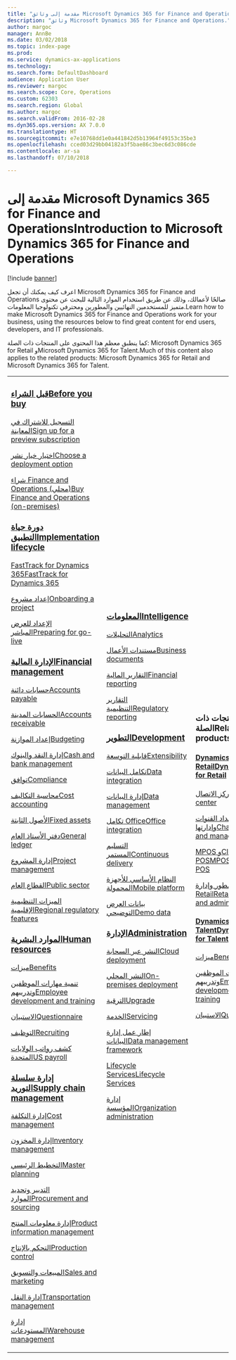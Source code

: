 ```yaml
---
title: "مقدمة إلى وثائق Microsoft Dynamics 365 for Finance and Operations"
description: "وثائق Microsoft Dynamics 365 for Finance and Operations."
author: margoc
manager: AnnBe
ms.date: 03/02/2018
ms.topic: index-page
ms.prod: 
ms.service: dynamics-ax-applications
ms.technology: 
ms.search.form: DefaultDashboard
audience: Application User
ms.reviewer: margoc
ms.search.scope: Core, Operations
ms.custom: 62303
ms.search.region: Global
ms.author: margoc
ms.search.validFrom: 2016-02-28
ms.dyn365.ops.version: AX 7.0.0
ms.translationtype: HT
ms.sourcegitcommit: e7e10768dd1e0a441842d5b13964f49153c35be3
ms.openlocfilehash: cced03d29bb04182a3f5bae86c3bec6d3c086cde
ms.contentlocale: ar-sa
ms.lasthandoff: 07/10/2018

---
```


# <a name="introduction-to-microsoft-dynamics-365-for-finance-and-operations"></a><span data-ttu-id="b7e51-103">مقدمة إلى Microsoft Dynamics 365 for Finance and Operations</span><span class="sxs-lookup"><span data-stu-id="b7e51-103">Introduction to Microsoft Dynamics 365 for Finance and Operations</span></span>
[!include [banner](includes/banner.md)]

<span data-ttu-id="b7e51-104">اعرف كيف يمكنك أن تجعل Microsoft Dynamics 365 for Finance and Operations صالحًا لأعمالك، وذلك عن طريق استخدام الموارد التالية للبحث عن محتوى متميز للمستخدمين النهائيين والمطورين ومحترفي تكنولوجيا المعلومات.</span><span class="sxs-lookup"><span data-stu-id="b7e51-104">Learn how to make Microsoft Dynamics 365 for Finance and Operations work for your business, using the resources below to find great content for end users, developers, and IT professionals.</span></span> 

<span data-ttu-id="b7e51-105">كما ينطبق معظم هذا المحتوى على المنتجات ذات الصلة: Microsoft Dynamics 365 for Retail وMicrosoft Dynamics 365 for Talent.</span><span class="sxs-lookup"><span data-stu-id="b7e51-105">Much of this content also applies to the related products: Microsoft Dynamics 365 for Retail and Microsoft Dynamics 365 for Talent.</span></span> 

<table>
<colgroup>
<col width="33%" />
<col width="33%" />
<col width="33%" />
</colgroup>
<tbody>
<tr class="odd">
<td>
<h3><span data-ttu-id="b7e51-106"><a href="get-started/before-you-buy.md">قبل الشراء</a></span><span class="sxs-lookup"><span data-stu-id="b7e51-106"><a href="get-started/before-you-buy.md">Before you buy</a></span></span></h3>
<p><span data-ttu-id="b7e51-107"><a href="../dev-itpro/dev-tools/sign-up-preview-subscription.md">التسجيل للاشتراك في المعاينة</a></span><span class="sxs-lookup"><span data-stu-id="b7e51-107"><a href="../dev-itpro/dev-tools/sign-up-preview-subscription.md">Sign up for a preview subscription</a></span></span></p>
 <p><span data-ttu-id="b7e51-108"><a href="../dev-itpro/deployment/choose-deployment-type.md">اختيار خيار نشر</a></span><span class="sxs-lookup"><span data-stu-id="b7e51-108"><a href="../dev-itpro/deployment/choose-deployment-type.md">Choose a deployment option</a></span></span></p>
 <p><span data-ttu-id="b7e51-109"><a href="get-started/purchase-on-premises.md">شراء Finance and Operations (محلي)</a></span><span class="sxs-lookup"><span data-stu-id="b7e51-109"><a href="get-started/purchase-on-premises.md">Buy Finance and Operations (on-premises)</a></span></span></p>

<h3><span data-ttu-id="b7e51-110"><a href="imp-lifecycle/implementation-lifecycle.md">دورة حياة التطبيق</a></span><span class="sxs-lookup"><span data-stu-id="b7e51-110"><a href="imp-lifecycle/implementation-lifecycle.md">Implementation lifecycle</a></span></span></h3>
<p><span data-ttu-id="b7e51-111"><a href="get-started/fasttrack-dynamics-365-overview.md">FastTrack for Dynamics 365</a></span><span class="sxs-lookup"><span data-stu-id="b7e51-111"><a href="get-started/fasttrack-dynamics-365-overview.md">FastTrack for Dynamics 365</a></span></span></p>
<p><span data-ttu-id="b7e51-112"><a href="imp-lifecycle/onboard.md">إعداد مشروع</a></span><span class="sxs-lookup"><span data-stu-id="b7e51-112"><a href="imp-lifecycle/onboard.md">Onboarding a project</a></span></span></p>
<p><span data-ttu-id="b7e51-113"><a href="imp-lifecycle/prepare-go-live.md">الإعداد للعرض المباشر</a></span><span class="sxs-lookup"><span data-stu-id="b7e51-113"><a href="imp-lifecycle/prepare-go-live.md">Preparing for go-live</a></span></span></p>
  
<h3><span data-ttu-id="b7e51-114"><a href="../financials/index.md">الإدارة المالية</a></span><span class="sxs-lookup"><span data-stu-id="b7e51-114"><a href="../financials/index.md">Financial management</a></span></span></h3>
<p><span data-ttu-id="b7e51-115"><a href="../financials/accounts-payable/accounts-payable.md">حسابات دائنة</a></span><span class="sxs-lookup"><span data-stu-id="b7e51-115"><a href="../financials/accounts-payable/accounts-payable.md">Accounts payable</a></span></span></p>
<p><span data-ttu-id="b7e51-116"><a href="../financials/accounts-receivable/accounts-receivable.md">الحسابات المدينة</a></span><span class="sxs-lookup"><span data-stu-id="b7e51-116"><a href="../financials/accounts-receivable/accounts-receivable.md">Accounts receivable</a></span></span></p>
<p><span data-ttu-id="b7e51-117"><a href="../financials/budgeting/budgeting-overview.md">إعداد الموازنة</a></span><span class="sxs-lookup"><span data-stu-id="b7e51-117"><a href="../financials/budgeting/budgeting-overview.md">Budgeting</a></span></span></p>
<p><span data-ttu-id="b7e51-118"><a href="../financials/cash-bank-management/cash-bank-management.md">إدارة النقد والبنوك</a></span><span class="sxs-lookup"><span data-stu-id="b7e51-118"><a href="../financials/cash-bank-management/cash-bank-management.md">Cash and bank management</a></span></span></p>
<p><span data-ttu-id="b7e51-119"><a href="../financials/general-ledger/audit-policy-rules.md">توافق</a></span><span class="sxs-lookup"><span data-stu-id="b7e51-119"><a href="../financials/general-ledger/audit-policy-rules.md">Compliance</a></span></span></p>
<p><span data-ttu-id="b7e51-120"><a href="../financials/cost-accounting/cost-accounting-home-page.md">محاسبة التكاليف</a></span><span class="sxs-lookup"><span data-stu-id="b7e51-120"><a href="../financials/cost-accounting/cost-accounting-home-page.md">Cost accounting</a></span></span></p>
<p><span data-ttu-id="b7e51-121"><a href="../financials/fixed-assets/fixed-assets.md">الأصول الثابتة</a></span><span class="sxs-lookup"><span data-stu-id="b7e51-121"><a href="../financials/fixed-assets/fixed-assets.md">Fixed assets</a></span></span></p>
<p><span data-ttu-id="b7e51-122"><a href="../financials/general-ledger/general-ledger.md">دفتر الأستاذ العام</a></span><span class="sxs-lookup"><span data-stu-id="b7e51-122"><a href="../financials/general-ledger/general-ledger.md">General ledger</a></span></span></p>
<p><span data-ttu-id="b7e51-123"><a href="../financials/project-management/overview-project-management-accounting.md">إدارة المشروع</a></span><span class="sxs-lookup"><span data-stu-id="b7e51-123"><a href="../financials/project-management/overview-project-management-accounting.md">Project management</a></span></span></p>
<p><span data-ttu-id="b7e51-124"><a href="../financials/public-sector/public-sector-functionality.md">القطاع العام</a></span><span class="sxs-lookup"><span data-stu-id="b7e51-124"><a href="../financials/public-sector/public-sector-functionality.md">Public sector</a></span></span></p>
<p><span data-ttu-id="b7e51-125"><a href="../dev-itpro/lcs-solutions/country-region.md">الميزات التنظيمية الإقليمية</a></span><span class="sxs-lookup"><span data-stu-id="b7e51-125"><a href="../dev-itpro/lcs-solutions/country-region.md">Regional regulatory features</a></span></span></p>

<H3><span data-ttu-id="b7e51-126"><a href="hr/hr-landing-page.md">الموارد البشرية</a></span><span class="sxs-lookup"><span data-stu-id="b7e51-126"><a href="hr/hr-landing-page.md">Human resources</a></span></span></h3>
<p><span data-ttu-id="b7e51-127"><a href="../talent/manage-benefit-program.md">ميزات</a></span><span class="sxs-lookup"><span data-stu-id="b7e51-127"><a href="../talent/manage-benefit-program.md">Benefits</a></span></span></p>
<p><span data-ttu-id="b7e51-128"><a href="../talent/performance-management-overview.md">تنمية مهارات الموظفين وتدريبهم</a></span><span class="sxs-lookup"><span data-stu-id="b7e51-128"><a href="../talent/performance-management-overview.md">Employee development and training</a></span></span></p>
<p><span data-ttu-id="b7e51-129"><a href="../talent/questionnaires.md">الاستبيان</a></span><span class="sxs-lookup"><span data-stu-id="b7e51-129"><a href="../talent/questionnaires.md">Questionnaire</a></span></span></p>
<p><span data-ttu-id="b7e51-130"><a href="hr/manage-recruiting-process.md">التوظيف</a></span><span class="sxs-lookup"><span data-stu-id="b7e51-130"><a href="hr/manage-recruiting-process.md">Recruiting</a></span></span></p>
<p><span data-ttu-id="b7e51-131"><a href="hr/localizations/noam-usa-payroll.md">كشف رواتب الولايات المتحدة</a></span><span class="sxs-lookup"><span data-stu-id="b7e51-131"><a href="hr/localizations/noam-usa-payroll.md">US payroll</a></span></span></p>

<h3><span data-ttu-id="b7e51-132"><a href="../supply-chain/index.md">إدارة سلسلة التوريد</a></span><span class="sxs-lookup"><span data-stu-id="b7e51-132"><a href="../supply-chain/index.md">Supply chain management</a></span></span></h3>
<p><span data-ttu-id="b7e51-133"><a href="../supply-chain/cost-management/costing-sheets.md">إدارة التكلفة</a></span><span class="sxs-lookup"><span data-stu-id="b7e51-133"><a href="../supply-chain/cost-management/costing-sheets.md">Cost management</a></span></span></p>
<p><span data-ttu-id="b7e51-134"><a href="../supply-chain/inventory/inventory-home-page.md">إدارة المخزون</a></span><span class="sxs-lookup"><span data-stu-id="b7e51-134"><a href="../supply-chain/inventory/inventory-home-page.md">Inventory management</a></span></span></p>
<p><span data-ttu-id="b7e51-135"><a href="../supply-chain/master-planning/master-plans.md">التخطيط الرئيسي</a></span><span class="sxs-lookup"><span data-stu-id="b7e51-135"><a href="../supply-chain/master-planning/master-plans.md">Master planning</a></span></span></p>
<p><span data-ttu-id="b7e51-136"><a href="../supply-chain/procurement/procurement-sourcing-overview.md">التدبير وتحديد الموارد</a></span><span class="sxs-lookup"><span data-stu-id="b7e51-136"><a href="../supply-chain/procurement/procurement-sourcing-overview.md">Procurement and sourcing</a></span></span></p>
<p><span data-ttu-id="b7e51-137"><a href="../supply-chain/pim/product-information.md">إدارة معلومات المنتج</a></span><span class="sxs-lookup"><span data-stu-id="b7e51-137"><a href="../supply-chain/pim/product-information.md">Product information management</a></span></span></p>
<p><span data-ttu-id="b7e51-138"><a href="../supply-chain/production-control/production-process-overview.md">التحكم بالإنتاج</a></span><span class="sxs-lookup"><span data-stu-id="b7e51-138"><a href="../supply-chain/production-control/production-process-overview.md">Production control</a></span></span></p>
<p><span data-ttu-id="b7e51-139"><a href="../supply-chain/sales-marketing/overview-sales-marketing.md">المبيعات والتسويق</a></span><span class="sxs-lookup"><span data-stu-id="b7e51-139"><a href="../supply-chain/sales-marketing/overview-sales-marketing.md">Sales and marketing</a></span></span></p>
<p><span data-ttu-id="b7e51-140"><a href="../supply-chain/transportation/transportation-management-overview.md">إدارة النقل</a></span><span class="sxs-lookup"><span data-stu-id="b7e51-140"><a href="../supply-chain/transportation/transportation-management-overview.md">Transportation management</a></span></span></p>
<p><span data-ttu-id="b7e51-141"><a href="../supply-chain/warehousing/warehouse-configuration.md">إدارة المستودعات</a></span><span class="sxs-lookup"><span data-stu-id="b7e51-141"><a href="../supply-chain/warehousing/warehouse-configuration.md">Warehouse management</a></span></span></p>

</td>
<td>
<h3><span data-ttu-id="b7e51-142"><a href="../dev-itpro/analytics/bi-reporting-home-page.md">المعلومات</a></span><span class="sxs-lookup"><span data-stu-id="b7e51-142"><a href="../dev-itpro/analytics/bi-reporting-home-page.md">Intelligence</a></span></span></h3>
<p><span data-ttu-id="b7e51-143"><a href="../dev-itpro/analytics/analytics.md">التحليلات</a></span><span class="sxs-lookup"><span data-stu-id="b7e51-143"><a href="../dev-itpro/analytics/analytics.md">Analytics</a></span></span></p>
 <p><span data-ttu-id="b7e51-144"><a href="../dev-itpro/analytics/document-reporting-services.md">مستندات الأعمال</a></span><span class="sxs-lookup"><span data-stu-id="b7e51-144"><a href="../dev-itpro/analytics/document-reporting-services.md">Business documents</a></span></span></p>
<p><span data-ttu-id="b7e51-145"><a href="../dev-itpro/analytics/financial-reporting-intro.md">التقارير المالية</a></span><span class="sxs-lookup"><span data-stu-id="b7e51-145"><a href="../dev-itpro/analytics/financial-reporting-intro.md">Financial reporting</a></span></span></p>
<p><span data-ttu-id="b7e51-146"><a href="../dev-itpro/analytics/general-electronic-reporting.md">التقارير التنظيمية</a></span><span class="sxs-lookup"><span data-stu-id="b7e51-146"><a href="../dev-itpro/analytics/general-electronic-reporting.md">Regulatory reporting</a></span></span></p>



<h3><span data-ttu-id="b7e51-147"><a href="../dev-itpro/dev-tools/developer-home-page.md">التطوير</span><span class="sxs-lookup"><span data-stu-id="b7e51-147"><a href="../dev-itpro/dev-tools/developer-home-page.md">Development</span></span></h3>
<p><span data-ttu-id="b7e51-148"><a href="../dev-itpro/extensibility/extensibility-home-page.md">قابلية التوسعة</a></span><span class="sxs-lookup"><span data-stu-id="b7e51-148"><a href="../dev-itpro/extensibility/extensibility-home-page.md">Extensibility</a></span></span></p>

<p><span data-ttu-id="b7e51-149"><a href="../dev-itpro/data-entities/integration-overview.md">تكامل البيانات</a></span><span class="sxs-lookup"><span data-stu-id="b7e51-149"><a href="../dev-itpro/data-entities/integration-overview.md">Data integration</a></span></span></p>
<p><span data-ttu-id="b7e51-150"><a href="../dev-itpro/data-entities/data-entities.md">إدارة البيانات</a></span><span class="sxs-lookup"><span data-stu-id="b7e51-150"><a href="../dev-itpro/data-entities/data-entities.md">Data management</a></span></span></p>

<p><span data-ttu-id="b7e51-151"><a href="../dev-itpro/office-integration/office-integration.md">تكامل Office</a></span><span class="sxs-lookup"><span data-stu-id="b7e51-151"><a href="../dev-itpro/office-integration/office-integration.md">Office integration</a></span></span></p>
<p><span data-ttu-id="b7e51-152"><a href="../dev-itpro/dev-tools/continuous-delivery-home-page.md">التسليم المستمر</a></span><span class="sxs-lookup"><span data-stu-id="b7e51-152"><a href="../dev-itpro/dev-tools/continuous-delivery-home-page.md">Continuous delivery</a></span></span></p>
<p><span data-ttu-id="b7e51-153"><a href="../dev-itpro/mobile-apps/platform/mobile-platform-home-page.md">النظام الأساسي للأجهزة المحمولة</a></span><span class="sxs-lookup"><span data-stu-id="b7e51-153"><a href="../dev-itpro/mobile-apps/platform/mobile-platform-home-page.md">Mobile platform</a></span></span></p>
<p><span data-ttu-id="b7e51-154"><a href="get-started/demo-data.md">بيانات العرض التوضيحي</a></span><span class="sxs-lookup"><span data-stu-id="b7e51-154"><a href="get-started/demo-data.md">Demo data</a></span></span></p>

<h3><span data-ttu-id="b7e51-155"><a href="../dev-itpro/sysadmin/system-administration-home-page.md">الإدارة</span><span class="sxs-lookup"><span data-stu-id="b7e51-155"><a href="../dev-itpro/sysadmin/system-administration-home-page.md">Administration</span></span></h3>
<p><span data-ttu-id="b7e51-156"><a href="../dev-itpro/deployment/cloud-deployment-overview.md">النشر عبر السحابة</a></span><span class="sxs-lookup"><span data-stu-id="b7e51-156"><a href="../dev-itpro/deployment/cloud-deployment-overview.md">Cloud deployment</a></span></span></p>
<p><span data-ttu-id="b7e51-157"><a href="../dev-itpro/deployment/on-premises-deployment-landing-page.md">النشر المحلي</a></span><span class="sxs-lookup"><span data-stu-id="b7e51-157"><a href="../dev-itpro/deployment/on-premises-deployment-landing-page.md">On-premises deployment</a></span></span></p>
<p><span data-ttu-id="b7e51-158"><a href="../dev-itpro/migration-upgrade/upgrade-home-page.md">الترقية</a></span><span class="sxs-lookup"><span data-stu-id="b7e51-158"><a href="../dev-itpro/migration-upgrade/upgrade-home-page.md">Upgrade</a></span></span></p>
<p><span data-ttu-id="b7e51-159"><a href="../dev-itpro/dev-tools/continuous-delivery-home-page.md#servicing">الخدمة</a></span><span class="sxs-lookup"><span data-stu-id="b7e51-159"><a href="../dev-itpro/dev-tools/continuous-delivery-home-page.md#servicing">Servicing</a></span></span></p>
<p><span data-ttu-id="b7e51-160"><a href="../dev-itpro/data-entities/data-entities.md">إطار عمل إدارة البيانات</a></span><span class="sxs-lookup"><span data-stu-id="b7e51-160"><a href="../dev-itpro/data-entities/data-entities.md">Data management framework</a></span></span></p>
<p><span data-ttu-id="b7e51-161"><a href="../dev-itpro/lifecycle-services/lcs.md">Lifecycle Services</a></span><span class="sxs-lookup"><span data-stu-id="b7e51-161"><a href="../dev-itpro/lifecycle-services/lcs.md">Lifecycle Services</a></span></span></p>
<p><span data-ttu-id="b7e51-162"><a href="organization-administration/organization-administration-home-page.md">إدارة المؤسسة</a></span><span class="sxs-lookup"><span data-stu-id="b7e51-162"><a href="organization-administration/organization-administration-home-page.md">Organization administration</a></span></span></p>
</td>
<td>
<h3><span data-ttu-id="b7e51-163">المنتجات ذات الصلة</span><span class="sxs-lookup"><span data-stu-id="b7e51-163">Related products</span></span></h3>
<h4><span data-ttu-id="b7e51-164"><a href="../retail/index.md">Dynamics 365 for Retail</a></span><span class="sxs-lookup"><span data-stu-id="b7e51-164"><a href="../retail/index.md">Dynamics 365 for Retail</a></span></span></h4>
<p><span data-ttu-id="b7e51-165"><a href="../retail/call-center-functionality.md">مركز الاتصال</span><span class="sxs-lookup"><span data-stu-id="b7e51-165"><a href="../retail/call-center-functionality.md">Call center</span></span></p>
<p><span data-ttu-id="b7e51-166"><a href="../retail/define-maintain-retail-channels.md">إعداد القنوات وإدارتها</span><span class="sxs-lookup"><span data-stu-id="b7e51-166"><a href="../retail/define-maintain-retail-channels.md">Channel setup and management</span></span></p>
<p><span data-ttu-id="b7e51-167"><a href="../retail/retail-peripherals-overview.md">MPOS وCloud POS</span><span class="sxs-lookup"><span data-stu-id="b7e51-167"><a href="../retail/retail-peripherals-overview.md">MPOS and Cloud POS</span></span></p>
<p><span data-ttu-id="b7e51-168"><a href="../retail/dev-itpro/dev-retail-home-page.md">مطور وإدارة Retail</span><span class="sxs-lookup"><span data-stu-id="b7e51-168"><a href="../retail/dev-itpro/dev-retail-home-page.md">Retail developer and administration</span></span></p>

<h4><span data-ttu-id="b7e51-169"><a href="../talent/index.md">Dynamics 365 for Talent</a></span><span class="sxs-lookup"><span data-stu-id="b7e51-169"><a href="../talent/index.md">Dynamics 365 for Talent</a></span></span></h4>
<p><span data-ttu-id="b7e51-170"><a href="../talent/manage-benefit-program.md">ميزات</a></span><span class="sxs-lookup"><span data-stu-id="b7e51-170"><a href="../talent/manage-benefit-program.md">Benefits</a></span></span></p>
<p><span data-ttu-id="b7e51-171"><a href="../talent/performance-management-overview.md">تنمية مهارات الموظفين وتدريبهم</a></span><span class="sxs-lookup"><span data-stu-id="b7e51-171"><a href="../talent/performance-management-overview.md">Employee development and training</a></span></span></p>
<p><span data-ttu-id="b7e51-172"><a href="../talent/questionnaires.md">الاستبيان</a></span><span class="sxs-lookup"><span data-stu-id="b7e51-172"><a href="../talent/questionnaires.md">Questionnaire</a></span></span></p>

</td>
</tr>

</tbody>
</table>

